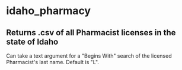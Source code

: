 # idaho_pharmacy

## Returns .csv of all Pharmacist licenses in the state of Idaho

Can take a text argument for a "Begins With" search of the licensed Pharmacist's last name. Default is "L".
